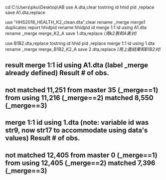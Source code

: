 cd C:\Users\pku\Desktop\AB
use A.dta,clear
tostring id hhid pid ,replace
save A1.dta,replace

use "HHS2016_HEALTH_K2_clean.dta",clear
rename _merge merge1
duplicates report hhidpid
rename hhidpid id
merge 1:1 id using A1.dta 
rename _merge merge_K2_A
save 1.dta,replace
/*用k2表和A表对*/

use B1B2.dta,replace
tostring id hhid pid ,replace
merge 1:1 id using 1.dta
rename _merge merge_B1B2_K2_A
save 2.dta,replace
/*用上面结果和B1B2对*/




result
merge 1:1 id using A1.dta 
(label _merge already defined)
Result                           # of obs.
----------------------------------------
not matched                        11,251
from master                        35  (_merge==1)
from using                     11,216  (_merge==2)
matched                             8,550  (_merge==3)
-----------------------------------------


merge 1:1 id using 1.dta
(note: variable id was str9, now str17 to accommodate using data's values)
Result                           # of obs.
-----------------------------------------
not matched                        12,405
from master                         0  (_merge==1)
from using                     12,405  (_merge==2)
matched                             7,396  (_merge==3)
---------------------------------
